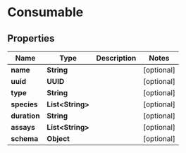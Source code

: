 

# Consumable


## Properties

Name | Type | Description | Notes
------------ | ------------- | ------------- | -------------
**name** | **String** |  |  [optional]
**uuid** | **UUID** |  |  [optional]
**type** | **String** |  |  [optional]
**species** | **List&lt;String&gt;** |  |  [optional]
**duration** | **String** |  |  [optional]
**assays** | **List&lt;String&gt;** |  |  [optional]
**schema** | **Object** |  |  [optional]



